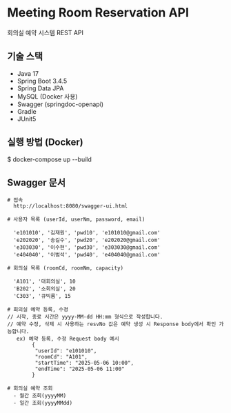 
# Meeting Room Reservation API

회의실 예약 시스템 REST API

## 기술 스택

- Java 17
- Spring Boot 3.4.5
- Spring Data JPA
- MySQL (Docker 사용)
- Swagger (springdoc-openapi)
- Gradle
- JUnit5

## 실행 방법 (Docker)

$ docker-compose up --build

## Swagger 문서

    # 접속
      http://localhost:8080/swagger-ui.html

    # 사용자 목록 (userId, userNm, password, email)

      'e101010', '김재원', 'pwd10', 'e101010@gmail.com'
      'e202020', '송길수', 'pwd20', 'e202020@gmail.com'
      'e303030', '이수현', 'pwd30', 'e303030@gmail.com'
      'e404040', '이범석', 'pwd40', 'e404040@gmail.com'

    # 회의실 목록 (roomCd, roomNm, capacity)

      'A101', '대회의실', 10
      'B202', '소회의실', 20
      'C303', '큐빅룸', 15

    # 회의실 예약 등록, 수정 
    // 시작, 종료 시간은 yyyy-MM-dd HH:mm 형식으로 작성합니다.
    // 예약 수정, 삭제 시 사용하는 resvNo 값은 예약 생성 시 Response body에서 확인 가능합니다.
       ex) 예약 등록, 수정 Request body 예시
            {
             "userId": "e101010",
             "roomCd": "A101",
             "startTime": "2025-05-06 10:00",
             "endTime": "2025-05-06 11:00"
            }

    # 회의실 예약 조회
      - 월간 조회(yyyyMM)
      - 일간 조회(yyyyMMdd)
